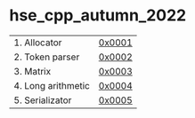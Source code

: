 # hse_cpp_autumn_2022

<table>
<tr>
<td>
1. Allocator </td>
<td>
<a href="https://github.com/d-a-yakovlev/hse_cpp_autumn_2022/tree/main/01">0x0001</a></td>
</tr>
<tr>
<td>
2. Token parser </td>
<td>
<a href="https://github.com/d-a-yakovlev/hse_cpp_autumn_2022/tree/main/02">0x0002</a></td>
</tr>
<tr>
<td>
3. Matrix </td>
<td>
<a href="https://github.com/d-a-yakovlev/hse_cpp_autumn_2022/tree/main/03">0x0003</a></td>
</tr>
<tr>
<td>
4. Long arithmetic </td>
<td>
<a href="https://github.com/d-a-yakovlev/hse_cpp_autumn_2022/tree/main/04">0x0004</a></td>
</tr>
<tr>
<td>
5. Serializator </td>
<td>
<a href="https://github.com/d-a-yakovlev/hse_cpp_autumn_2022/tree/main/05">0x0005</a></td>
</tr>
</table>